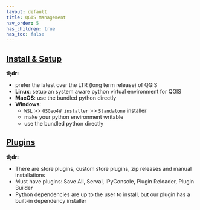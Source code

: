 ```yaml
---
layout: default
title: QGIS Management
nav_order: 5
has_children: true
has_toc: false
---
```

## [Install & Setup](./install.html)
__tl;dr:__ 
- prefer the latest over the LTR (long term release) of QGIS 
- __Linux__: setup an system aware python virtual environment for QGIS
- __MacOS__: use the bundled python directly
- __Windows__:
    - `WSL` >> `OSGeo4W installer` >> `Standalone` installer
    - make your python environment writable 
    - use the bundled python directly

## [Plugins](./plugins.html)
__tl;dr:__ 
- There are store plugins, custom store plugins, zip releases and manual installations
- Must have plugins: Save All, Serval, IPyConsole, Plugin Reloader, Plugin Builder
- Python dependencies are up to the user to install, but our plugin has a built-in dependency installer
